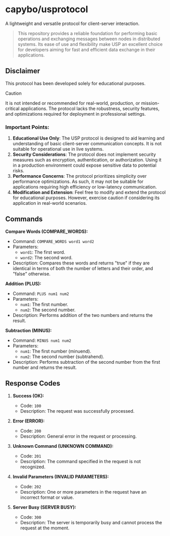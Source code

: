 # capybo/usprotocol

A lightweight and versatile protocol for client-server interaction. 
> This repository provides a reliable foundation for performing basic operations and exchanging messages between nodes in distributed systems.
> Its ease of use and flexibility make USP an excellent choice for developers aiming for fast and efficient data exchange in their applications.

## Disclaimer
This protocol has been developed solely for educational purposes.

> [!CAUTION]
> It is not intended or recommended for real-world, production, or mission-critical applications.
> The protocol lacks the robustness, security features, and optimizations required for deployment in professional settings.

### Important Points:
1. **Educational Use Only**: The USP protocol is designed to aid learning and understanding of basic client-server communication concepts. It is not suitable for operational use in live systems.
2. **Security Considerations**: The protocol does not implement security measures such as encryption, authentication, or authorization. Using it in a production environment could expose sensitive data to potential risks.
3. **Performance Concerns**: The protocol prioritizes simplicity over performance optimizations. As such, it may not be suitable for applications requiring high efficiency or low-latency communication.
4. **Modification and Extension**: Feel free to modify and extend the protocol for educational purposes. However, exercise caution if considering its application in real-world scenarios.

## Commands
**Compare Words (COMPARE_WORDS):**
   - Command: `COMPARE_WORDS word1 word2`
   - Parameters:
      - `word1`: The first word.
      - `word2`: The second word.
   - Description: Сompares these words and returns "true" if they are identical in terms of both the number of letters and their order, and "false" otherwise.

**Addition (PLUS):**
- Command: `PLUS num1 num2`
- Parameters:
   - `num1`: The first number.
   - `num2`: The second number.
- Description: Performs addition of the two numbers and returns the result.

**Subtraction (MINUS):**
- Command: `MINUS num1 num2`
- Parameters:
   - `num1`: The first number (minuend).
   - `num2`: The second number (subtrahend).
- Description: Performs subtraction of the second number from the first number and returns the result.

## Response Codes
1. **Success (OK):**
   - Code: `100`
   - Description: The request was successfully processed.

2. **Error (ERROR):**
   - Code: `200`
   - Description: General error in the request or processing.

3. **Unknown Command (UNKNOWN COMMAND):**
   - Code: `201`
   - Description: The command specified in the request is not recognized.

4. **Invalid Parameters (INVALID PARAMETERS):**
   - Code: `202`
   - Description: One or more parameters in the request have an incorrect format or value.

5. **Server Busy (SERVER BUSY):**
   - Code: `300`
   - Description: The server is temporarily busy and cannot process the request at the moment.
